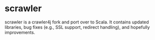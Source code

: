 scrawler
=========
scrawler is a crawler4j fork and port over to Scala. It contains updated libraries, bug fixes (e.g., SSL support, redirect handling), and hopefully improvements.
